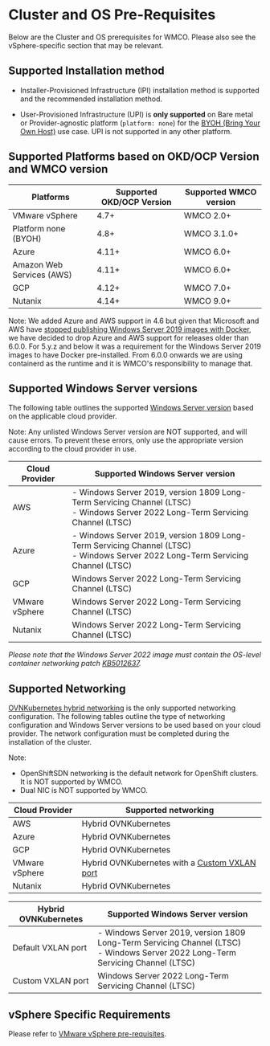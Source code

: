 # Cluster and OS Pre-Requisites
Below are the Cluster and OS prerequisites for WMCO. Please also see the vSphere-specific section that 
may be relevant.

## Supported Installation method
* Installer-Provisioned Infrastructure (IPI) installation method is supported and the recommended installation method.

* User-Provisioned Infrastructure (UPI) is **only supported** on Bare metal or Provider-agnostic
  platform (`platform: none`) for the [BYOH (Bring Your Own Host)](byoh-instance-pre-requisites.md#byoh-instance-pre-requisites)
  use case. UPI is not supported in any other platform.

## Supported Platforms based on OKD/OCP Version and WMCO version
| Platforms                 | Supported OKD/OCP Version | Supported WMCO version |
|---------------------------|---------------------------|------------------------|
| VMware vSphere            | 4.7+                      | WMCO 2.0+              |
| Platform none (BYOH)      | 4.8+                      | WMCO 3.1.0+            |
| Azure                     | 4.11+                     | WMCO 6.0+              |
| Amazon Web Services (AWS) | 4.11+                     | WMCO 6.0+              |
| GCP                       | 4.12+                     | WMCO 7.0+              |
| Nutanix                   | 4.14+                     | WMCO 9.0+              |

Note: We added Azure and AWS support in 4.6 but given that Microsoft and AWS have [stopped publishing Windows Server 2019 images with
Docker](https://techcommunity.microsoft.com/t5/containers/important-update-deprecation-of-docker-virtual-machine-images/ba-p/3646272),
we have decided to drop Azure and AWS support for releases older than 6.0.0. For 5.y.z and below it was a requirement for
the Windows Server 2019 images to have Docker pre-installed. From 6.0.0 onwards we are using containerd as the
runtime and it is WMCO's responsibility to manage that.

## Supported Windows Server versions
The following table outlines the supported
[Windows Server version](https://docs.microsoft.com/en-us/windows/release-health/release-information) based on the 
applicable cloud provider.

Note: Any unlisted Windows Server version are NOT supported, and will cause errors. To prevent 
these errors, only use the appropriate version according to the cloud provider in use. 

| Cloud Provider | Supported Windows Server version                                                                                                  |
|----------------|-----------------------------------------------------------------------------------------------------------------------------------|
| AWS            | - Windows Server 2019, version 1809 Long-Term Servicing Channel (LTSC)<br>- Windows Server 2022 Long-Term Servicing Channel (LTSC)|
| Azure          | - Windows Server 2019, version 1809 Long-Term Servicing Channel (LTSC)<br>- Windows Server 2022 Long-Term Servicing Channel (LTSC)|
| GCP            | Windows Server 2022 Long-Term Servicing Channel (LTSC)                                                                            |
| VMware vSphere | Windows Server 2022 Long-Term Servicing Channel (LTSC)                                                                            |
| Nutanix        | Windows Server 2022 Long-Term Servicing Channel (LTSC)                                                                            |

*Please note that the Windows Server 2022 image must contain the OS-level container networking patch [KB5012637](https://support.microsoft.com/en-us/topic/april-25-2022-kb5012637-os-build-20348-681-preview-2233d69c-d4a5-4be9-8c24-04a450861a8d).*

## Supported Networking
[OVNKubernetes hybrid networking](https://docs.openshift.com/container-platform/latest/networking/ovn_kubernetes_network_provider/configuring-hybrid-networking.html) is the only supported networking configuration.
The following tables outline the type of networking configuration and Windows Server versions to be used based on your 
cloud provider. The network configuration must be completed during the installation of the cluster.
  
Note: 
* OpenShiftSDN networking is the default network for OpenShift clusters. It is NOT supported by WMCO.
* Dual NIC is NOT supported by WMCO.

| Cloud Provider | Supported networking                                                                           |
|----------------|------------------------------------------------------------------------------------------------|
| AWS            | Hybrid OVNKubernetes                                                                           |
| Azure          | Hybrid OVNKubernetes                                                                           |
| GCP            | Hybrid OVNKubernetes                                                                           |
| VMware vSphere | Hybrid OVNKubernetes with a [Custom VXLAN port](https://docs.openshift.com/container-platform/latest/networking/ovn_kubernetes_network_provider/configuring-hybrid-networking.html) |
| Nutanix        | Hybrid OVNKubernetes                                                                           |

| Hybrid OVNKubernetes | Supported Windows Server version                                                                                                  |
|----------------------|-----------------------------------------------------------------------------------------------------------------------------------|
| Default VXLAN port   | - Windows Server 2019, version 1809 Long-Term Servicing Channel (LTSC)<br>- Windows Server 2022 Long-Term Servicing Channel (LTSC)|
| Custom VXLAN port    | Windows Server 2022 Long-Term Servicing Channel (LTSC)                                                                            |

## vSphere Specific Requirements
Please refer to [VMware vSphere pre-requisites](vsphere-prerequisites.md).
